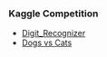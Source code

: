 ### Kaggle Competition

* [Digit_Recognizer](https://www.kaggle.com/c/digit-recognizer)
* [Dogs vs Cats](https://www.kaggle.com/c/dogs-vs-cats-redux-kernels-edition/overview)